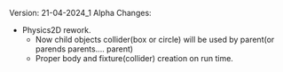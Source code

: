 Version: 21-04-2024_1 Alpha
Changes:
- Physics2D rework.
    - Now child objects collider(box or circle) will be used by parent(or parends parents.... parent)
    - Proper body and fixture(collider) creation on run time.
